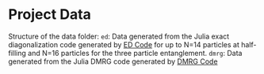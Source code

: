 # Project Data

Structure of the data folder:
`ed`: Data generated from the Julia exact diagonalization code generated by [ED Code](https://github.com/DelMaestroGroup/tVDiagonalizeParticleEntanglementEntropyEquilibrium) for up to N=14 particles at half-filling and N=16 particles for the three particle entanglement.
`dmrg`: Data generated from the Julia DMRG code generated by [DMRG Code](https://github.com/DelMaestroGroup/tVparticleEEdmrg_julia)
